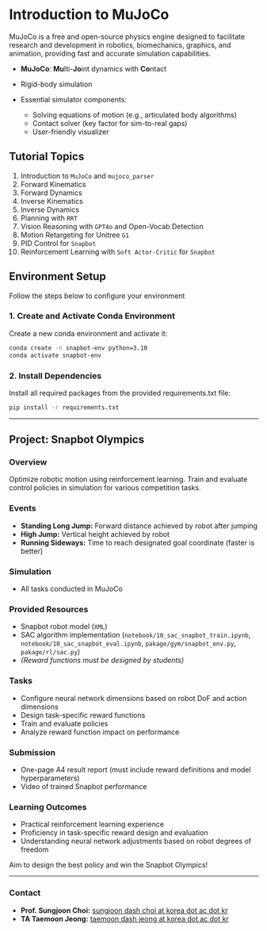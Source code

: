 # Introduction to MuJoCo

MuJoCo is a free and open-source physics engine designed to facilitate research and development in robotics, biomechanics, graphics, and animation, providing fast and accurate simulation capabilities.

* **MuJoCo**: **Mu**lti-**Jo**int dynamics with **Co**ntact
* Rigid-body simulation
* Essential simulator components:

  * Solving equations of motion (e.g., articulated body algorithms)
  * Contact solver (key factor for sim-to-real gaps)
  * User-friendly visualizer

## Tutorial Topics

1. Introduction to `MuJoCo` and `mujoco_parser`
2. Forward Kinematics
3. Forward Dynamics
4. Inverse Kinematics
5. Inverse Dynamics
6. Planning with `RRT`
7. Vision Reasoning with `GPT4o` and Open-Vocab Detection
8. Motion Retargeting for Unitree `G1`
9. PID Control for `Snapbot`
10. Reinforcement Learning with `Soft Actor-Critic` for `Snapbot`

## Environment Setup

Follow the steps below to configure your environment

### 1. Create and Activate Conda Environment

Create a new conda environment and activate it:

```bash
conda create -n snapbot-env python=3.10
conda activate snapbot-env
```

### 2. Install Dependencies
Install all required packages from the provided requirements.txt file:

```bash
pip install -r requirements.txt
```

---

## Project: Snapbot Olympics

### Overview

Optimize robotic motion using reinforcement learning. Train and evaluate control policies in simulation for various competition tasks.

### Events

* **Standing Long Jump:** Forward distance achieved by robot after jumping
* **High Jump:** Vertical height achieved by robot
* **Running Sideways:** Time to reach designated goal coordinate (faster is better)

### Simulation

* All tasks conducted in MuJoCo

### Provided Resources

* Snapbot robot model (`XML`)
* SAC algorithm implementation (`notebook/10_sac_snapbot_train.ipynb`, `notebook/10_sac_snapbot_eval.ipynb`, `pakage/gym/snapbot_env.py`, `pakage/rl/sac.py`)
* *(Reward functions must be designed by students)*

### Tasks

* Configure neural network dimensions based on robot DoF and action dimensions
* Design task-specific reward functions
* Train and evaluate policies
* Analyze reward function impact on performance

### Submission

* One-page A4 result report (must include reward definitions and model hyperparameters)
* Video of trained Snapbot performance

### Learning Outcomes

* Practical reinforcement learning experience
* Proficiency in task-specific reward design and evaluation
* Understanding neural network adjustments based on robot degrees of freedom

Aim to design the best policy and win the Snapbot Olympics!

---

### Contact

* **Prof. Sungjoon Choi:** [sungjoon dash choi at korea dot ac dot kr](mailto:sungjoon-choi@korea.ac.kr)
* **TA Taemoon Jeong:** [taemoon dash jeong at korea dot ac dot kr](mailto:taemoon-jeong@korea.ac.kr)
